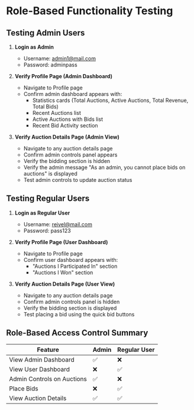 # Role-Based Functionality Testing

## Testing Admin Users

1. **Login as Admin**
   - Username: admin1@mail.com 
   - Password: adminpass
   
2. **Verify Profile Page (Admin Dashboard)**
   - Navigate to Profile page
   - Confirm admin dashboard appears with:
     - Statistics cards (Total Auctions, Active Auctions, Total Revenue, Total Bids)
     - Recent Auctions list
     - Active Auctions with Bids list
     - Recent Bid Activity section

3. **Verify Auction Details Page (Admin View)**
   - Navigate to any auction details page
   - Confirm admin controls panel appears
   - Verify the bidding section is hidden
   - Verify the admin message "As an admin, you cannot place bids on auctions" is displayed
   - Test admin controls to update auction status

## Testing Regular Users

1. **Login as Regular User**
   - Username: reivel@mail.com
   - Password: pass123

2. **Verify Profile Page (User Dashboard)**
   - Navigate to Profile page
   - Confirm user dashboard appears with:
     - "Auctions I Participated In" section
     - "Auctions I Won" section

3. **Verify Auction Details Page (User View)**
   - Navigate to any auction details page
   - Confirm admin controls panel is hidden
   - Verify the bidding section is displayed
   - Test placing a bid using the quick bid buttons

## Role-Based Access Control Summary

| Feature                  | Admin | Regular User |
|--------------------------|-------|-------------|
| View Admin Dashboard     | ✅    | ❌         |
| View User Dashboard      | ❌    | ✅         |
| Admin Controls on Auctions | ✅  | ❌         |
| Place Bids               | ❌    | ✅         |
| View Auction Details     | ✅    | ✅         |
